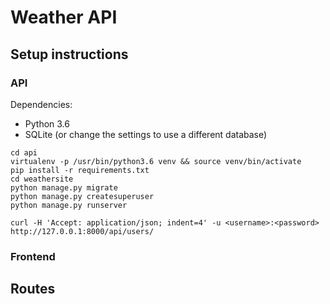 # Weather API

## Setup instructions

### API

Dependencies:
- Python 3.6
- SQLite (or change the settings to use a different database)

```
cd api
virtualenv -p /usr/bin/python3.6 venv && source venv/bin/activate
pip install -r requirements.txt
cd weathersite
python manage.py migrate
python manage.py createsuperuser
python manage.py runserver

curl -H 'Accept: application/json; indent=4' -u <username>:<password> http://127.0.0.1:8000/api/users/

```

### Frontend


## Routes
